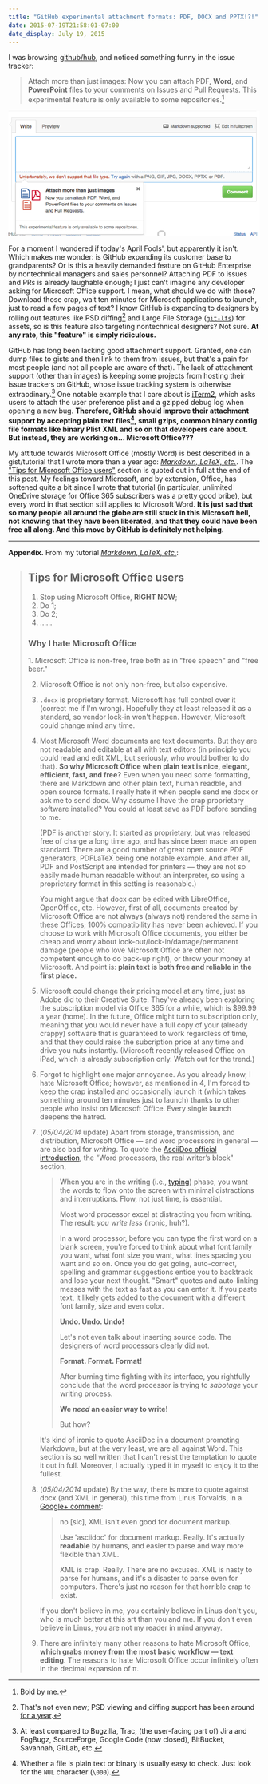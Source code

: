 ```yaml
---
title: "GitHub experimental attachment formats: PDF, DOCX and PPTX!?!"
date: 2015-07-19T21:58:01-07:00
date_display: July 19, 2015
---
```

I was browsing [github/hub](https://github.com/github/hub), and noticed something funny in the issue tracker:

> Attach more than just images: Now you can attach PDF, **Word**, and **PowerPoint** files to your comments on Issues and Pull Requests. This experimental feature is only available to some repositories.[^bold]

[^bold]: Bold by me.

!["Attach more than just images: Now you can attach PDF, Word, and PowerPoint files to your comments on Issues and Pull Requests." WOW, JUST WOW.](/img/20150719-github-attachment-new-formats.png)

For a moment I wondered if today's April Fools', but apparently it isn't. Which makes me wonder: is GitHub expanding its customer base to grandparents? Or is this a heavily demanded feature on GitHub Enterprise by nontechnical managers and sales personnel? Attaching PDF to issues and PRs is already laughable enough; I just can't imagine any developer asking for Microsoft Office support. I mean, what should we do with those? Download those crap, wait ten minutes for Microsoft applications to launch, just to read a few pages of text? I know GitHub is expanding to designers by rolling out features like PSD diffing[^psd] and Large File Storage ([`git-lfs`](https://git-lfs.github.com/)) for assets, so is this feature also targeting nontechnical designers? Not sure. **At any rate, this "feature" is simply ridiculous.**

[^psd]: That's not even new; PSD viewing and diffing support has been around [for a year](https://github.com/blog/1845-psd-viewing-diffing).

GitHub has long been lacking good attachment support. Granted, one can dump files to gists and then link to them from issues, but that's a pain for most people (and not all people are aware of that). The lack of attachment support (other than images) is keeping some projects from hosting their issue trackers on GitHub, whose issue tracking system is otherwise extraodinary.[^compare] One notable example that I care about is [iTerm2](https://gitlab.com/gnachman/iterm2/issues), which asks users to attach the user preference plist and a gzipped debug log when opening a new bug. **Therefore, GitHub should improve their attachment support by accepting plain text files[^text], small gzips, common binary config file formats like binary Plist XML and so on that developers care about. But instead, they are working on... Microsoft Office???**

[^compare]: At least compared to Bugzilla, Trac, (the user-facing part of) Jira and FogBugz, SourceForge, Google Code (now closed), BitBucket, Savannah, GitLab, etc.

[^text]: Whether a file is plain text or binary is usually easy to check. Just look for the `NUL` character (`\000`).

My attitude towards Microsoft Office (mostly Word) is best described in a gist/tutorial that I wrote more than a year ago: [*Markdown, LaTeX, etc.*](https://gist.github.com/zmwangx/9987772). The ["Tips for Microsoft Office users"](https://gist.github.com/zmwangx/9987772#tips-for-microsoft-office-users) section is quoted out in full at the end of this post. My feelings toward Microsoft, and by extension, Office, has softened quite a bit since I wrote that tutorial (in particular, unlimited OneDrive storage for Office 365 subscribers was a pretty good bribe), but every word in that section still applies to Microsoft Word. **It is just sad that so many people all around the globe are still stuck in this Microsoft hell, not knowing that they have been liberated, and that they could have been free all along. And this move by GitHub is definitely not helping.**

---

**Appendix.** From my tutorial [*Markdown, LaTeX, etc.*](https://gist.github.com/zmwangx/9987772):

> Tips for Microsoft Office users
> -------------------------------
> 1.  Stop using Microsoft Office, **RIGHT NOW**;
> 2.  Do 1;
> 3.  Do 2;
> 4.  ......
>
> <h3>Why I hate Microsoft Office</h3>
> 1.  Microsoft Office is non-free, free both as in "free speech" and "free beer."
>
> 2.  Microsoft Office is not only non-free, but also expensive.
>
> 3.  `.docx` is proprietary format. Microsoft has full control over it (correct me if I'm wrong). Hopefully they at least released it as a standard, so vendor lock-in won't happen. However, Microsoft could change mind any time.
>
> 4.  Most Microsoft Word documents are text documents. But they are not readable and editable at all with text editors (in principle you could read and edit XML, but seriously, who would bother to do that). **So why Microsoft Office when plain text is nice, elegant, efficient, fast, and free?** Even when you need some formatting, there are Markdown and other plain text, human readble, and open source formats. I really hate it when people send me docx or ask me to send docx. Why assume I have the crap proprietary software installed? You could at least save as PDF before sending to me.
>
>     (PDF is another story. It started as proprietary, but was released free of charge a long time ago, and has since been made an open standard. There are a good number of great open source PDF generators, PDFLaTeX being one notable example. And after all, PDF and PostScript are intended for printers — they are not so easily made human readable without an interpreter, so using a proprietary format in this setting is reasonable.)
>
>     You might argue that docx can be edited with LibreOffice, OpenOffice, etc. However, first of all, documents created by Microsoft Office are not always (always not) rendered the same in these Offices; 100% compatibility has never been achieved. If you choose to work with Microsoft Office documents, you either be cheap and worry about lock-out/lock-in/damage/permanent damage (people who love Microsoft Office are often not competent enough to do back-up right), or throw your money at Microsoft. And point is: **plain text is both free and reliable in the first place.**
>
> 5.  Microsoft could change their pricing model at any time, just as Adobe did to their Creative Suite. They've already been exploring the subscription model via Office 365 for a while, which is $99.99 a year (home). In the future, Office might turn to subscription only, meaning that you would never have a full copy of your (already crappy) software that is guaranteed to work regardless of time, and that they could raise the subcription price at any time and drive you nuts instantly. (Microsoft recently released Office on iPad, which is already subscription only. Watch out for the trend.)
>
> 6.  Forgot to highlight one major annoyance. As you already know, I hate Microsoft Office; however, as mentioned in 4, I'm forced to keep the crap installed and occasionally launch it (which takes something around ten minutes just to launch) thanks to other people who insist on Microsoft Office. Every single launch deepens the hatred.
>
> 7.  (*05/04/2014* update) Apart from storage, transmission, and distribution, Microsoft Office &mdash; and word processors in general &mdash; are also bad for *writing*. To quote the [AsciiDoc official introduction](http://asciidoctor.org/docs/what-is-asciidoc/), the "Word processors, the real writer’s block" section,
>
>     > When you are in the writing (i.e., [typing](http://blog.stoyanstefanov.com/writing-vs-typing/)) phase, you want the words to flow onto the screen with minimal distractions and interruptions. Flow, not just time, is essential.
>     >
>     > Most word processor excel at distracting you from writing. The result: *you write less* (ironic, huh?).
>     >
>     > In a word processor, before you can type the first word on a blank screen, you're forced to think about what font family you want, what font size you want, what lines spacing you want and so on. Once you do get going, auto-correct, spelling and grammar suggestions entice you to backtrack and lose your next thought. "Smart" quotes and auto-linking messes with the text as fast as you can enter it. If you paste text, it likely gets added to the document with a different font family, size and even color.
>     >
>     > **Undo. Undo. Undo!**
>     >
>     > Let's not even talk about inserting source code. The designers of word processors clearly did not.
>     >
>     > **Format. Format. Format!**
>     >
>     > After burning time fighting with its interface, you rightfully conclude that the word processor is trying to *sabotage* your writing process.
>     >
>     > **We *need* an easier way to write!**
>     >
>     > But how?
>
>     It's kind of ironic to quote AsciiDoc in a document promoting Markdown, but at the very least, we are all against Word. This section is so well written that I can't resist the temptation to quote it out in full. Moreover, I actually typed it in myself to enjoy it to the fullest.
>
> 8.  (*05/04/2014* update) By the way, there is more to quote against docx (and XML in general), this time from Linus Torvalds, in a [Google+ comment](https://plus.google.com/+LinusTorvalds/posts/X2XVf9Q7MfV):
>
>     > no [sic], XML isn't even good for document markup.
>     >
>     > Use 'asciidoc' for document markup. Really. It's actually **readable** by humans, and easier to parse and way more flexible than XML.
>     >
>     > XML is crap. Really. There are no excuses. XML is nasty to parse for humans, and it's a disaster to parse even for computers. There's just no reason for that horrible crap to exist.
>
>     If you don't believe in me, you certainly believe in Linus don't you, who is much better at this art than you and me. If you don't even believe in Linus, you are not my reader in mind anyway.
>
> 9.  There are infinitely many other reasons to hate Microsoft Office, **which grabs money from the most basic workflow — text editing**. The reasons to hate Microsoft Office occur infinitely often in the decimal expansion of π.
